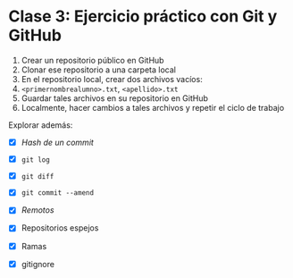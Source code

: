 # Clase 3: Ejercicio práctico con Git y GitHub

1. Crear un repositorio público en GitHub
2. Clonar ese repositorio a una carpeta local
3. En el repositorio local, crear dos archivos vacíos:
4. `<primernombrealumno>.txt`, `<apellido>.txt`
5. Guardar tales archivos en su repositorio en GitHub
6. Localmente, hacer cambios a tales archivos y repetir el ciclo de trabajo

Explorar además:

- [x] _Hash de un commit_
- [x] `git log`
- [x] `git diff`
- [x] `git commit --amend`
- [x] _Remotos_
- [x] Repositorios espejos
- [x] Ramas
- [x] gitignore

